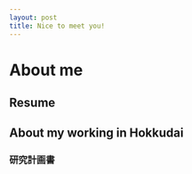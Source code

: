 ```yaml
---
layout: post
title: Nice to meet you!
---
```


# About me

## Resume
## About my working in Hokkudai
### 研究計画書
